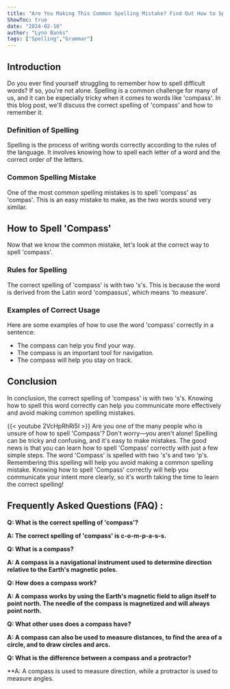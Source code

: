 ```yaml
---
title: "Are You Making This Common Spelling Mistake? Find Out How to Spell 'Compass' Now!"
ShowToc: true 
date: "2024-02-10"
author: "Lynn Banks" 
tags: ["Spelling","Grammar"]
---
```

## Introduction
Do you ever find yourself struggling to remember how to spell difficult words? If so, you're not alone. Spelling is a common challenge for many of us, and it can be especially tricky when it comes to words like 'compass'. In this blog post, we'll discuss the correct spelling of 'compass' and how to remember it. 

### Definition of Spelling
Spelling is the process of writing words correctly according to the rules of the language. It involves knowing how to spell each letter of a word and the correct order of the letters.

### Common Spelling Mistake
One of the most common spelling mistakes is to spell 'compass' as 'compas'. This is an easy mistake to make, as the two words sound very similar. 

## How to Spell 'Compass'
Now that we know the common mistake, let's look at the correct way to spell 'compass'.

### Rules for Spelling
The correct spelling of 'compass' is with two 's's. This is because the word is derived from the Latin word 'compassus', which means 'to measure'.

### Examples of Correct Usage
Here are some examples of how to use the word 'compass' correctly in a sentence:

- The compass can help you find your way.
- The compass is an important tool for navigation.
- The compass will help you stay on track.

## Conclusion
In conclusion, the correct spelling of 'compass' is with two 's's. Knowing how to spell this word correctly can help you communicate more effectively and avoid making common spelling mistakes.

{{< youtube 2VcHpRhRi5I >}} 
Are you one of the many people who is unsure of how to spell 'Compass'? Don't worry—you aren't alone! Spelling can be tricky and confusing, and it's easy to make mistakes. The good news is that you can learn how to spell 'Compass' correctly with just a few simple steps. The word 'Compass' is spelled with two 's's and two 'p's. Remembering this spelling will help you avoid making a common spelling mistake. Knowing how to spell 'Compass' correctly will help you communicate your intent more clearly, so it's worth taking the time to learn the correct spelling!

## Frequently Asked Questions (FAQ) :
**Q: What is the correct spelling of 'compass'?**

**A: The correct spelling of 'compass' is c-o-m-p-a-s-s.**

**Q: What is a compass?**

**A: A compass is a navigational instrument used to determine direction relative to the Earth's magnetic poles.**

**Q: How does a compass work?**

**A: A compass works by using the Earth's magnetic field to align itself to point north. The needle of the compass is magnetized and will always point north.**

**Q: What other uses does a compass have?**

**A: A compass can also be used to measure distances, to find the area of a circle, and to draw circles and arcs.**

**Q: What is the difference between a compass and a protractor?**

**A: A compass is used to measure direction, while a protractor is used to measure angles.





